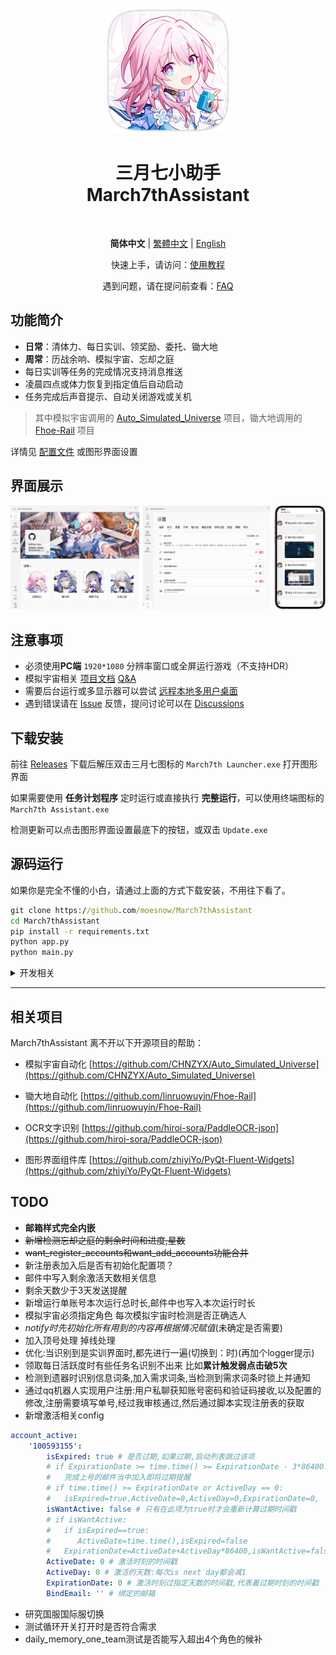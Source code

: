 <div align="center">
<p>
    <img src="./assets/screenshot/March7th.png">
</p>

<h1>
三月七小助手<br>
March7thAssistant
</h1>

<p>
    <img alt="" src="https://img.shields.io/badge/platform-Windows-blue?style=flat-square&color=4096d8" />
    <img alt="" src="https://img.shields.io/github/last-commit/moesnow/March7thAssistant?style=flat-square&color=f18cb9" />
    <img alt="" src="https://img.shields.io/github/v/release/moesnow/March7thAssistant?style=flat-square&color=4096d8" />
    <img alt="" src="https://img.shields.io/github/downloads/moesnow/March7thAssistant/total?style=flat-square&color=f18cb9" />
</p>

**简体中文** | [繁體中文](./README_TW.md) | [English](./README_EN.md)

快速上手，请访问：[使用教程](https://moesnow.github.io/March7thAssistant/#/assets/docs/Tutorial)

遇到问题，请在提问前查看：[FAQ](https://moesnow.github.io/March7thAssistant/#/assets/docs/FAQ)

</div>

## 功能简介

- **日常**：清体力、每日实训、领奖励、委托、锄大地
- **周常**：历战余响、模拟宇宙、忘却之庭
- 每日实训等任务的完成情况支持消息推送
- 凌晨四点或体力恢复到指定值后自动启动
- 任务完成后声音提示、自动关闭游戏或关机

> 其中模拟宇宙调用的 [Auto_Simulated_Universe](https://github.com/CHNZYX/Auto_Simulated_Universe) 项目，锄大地调用的 [Fhoe-Rail](https://github.com/linruowuyin/Fhoe-Rail) 项目

详情见 [配置文件](assets/config/config.example.yaml) 或图形界面设置 

## 界面展示

![README](assets/screenshot/README1.png)

## 注意事项

- 必须使用**PC端** `1920*1080` 分辨率窗口或全屏运行游戏（不支持HDR）
- 模拟宇宙相关 [项目文档](https://asu.stysqy.top/)  [Q&A](https://asu.stysqy.top/guide/qa.html)
- 需要后台运行或多显示器可以尝试 [远程本地多用户桌面](https://asu.stysqy.top/guide/bs.html)
- 遇到错误请在 [Issue](https://github.com/moesnow/March7thAssistant/issues) 反馈，提问讨论可以在 [Discussions](https://github.com/moesnow/March7thAssistant/discussions)

## 下载安装

前往 [Releases](https://github.com/moesnow/March7thAssistant/releases/latest) 下载后解压双击三月七图标的 `March7th Launcher.exe` 打开图形界面

如果需要使用 **任务计划程序** 定时运行或直接执行 **完整运行**，可以使用终端图标的 `March7th Assistant.exe`

检测更新可以点击图形界面设置最底下的按钮，或双击 `Update.exe`

## 源码运行

如果你是完全不懂的小白，请通过上面的方式下载安装，不用往下看了。

```cmd
git clone https://github.com/moesnow/March7thAssistant
cd March7thAssistant
pip install -r requirements.txt
python app.py
python main.py
```

<details>
<summary>开发相关</summary>

获取 crop 参数表示的裁剪坐标可以通过图形界面设置内的捕获截图功能

python main.py 后面支持参数 fight/universe/forgottenhall 等

</details>

---

## 相关项目

March7thAssistant 离不开以下开源项目的帮助：

- 模拟宇宙自动化 [https://github.com/CHNZYX/Auto_Simulated_Universe](https://github.com/CHNZYX/Auto_Simulated_Universe)

- 锄大地自动化 [https://github.com/linruowuyin/Fhoe-Rail](https://github.com/linruowuyin/Fhoe-Rail)

- OCR文字识别 [https://github.com/hiroi-sora/PaddleOCR-json](https://github.com/hiroi-sora/PaddleOCR-json)

- 图形界面组件库 [https://github.com/zhiyiYo/PyQt-Fluent-Widgets](https://github.com/zhiyiYo/PyQt-Fluent-Widgets)

## TODO

- **邮箱样式完全内嵌**
- ~~新增检测忘却之庭的剩余时间和进度,星数~~
- ~~want_register_accounts和want_add_accounts功能合并~~
- 新注册表加入后是否有初始化配置项？
- 邮件中写入剩余激活天数相关信息
- 剩余天数少于3天发送提醒
- 新增运行单账号本次运行总时长,邮件中也写入本次运行时长
- 模拟宇宙必须指定角色 每次模拟宇宙时检测是否正确选人
- *notify时先初始化所有用到的内容再根据情况赋值*(未确定是否需要)
- 加入顶号处理 掉线处理
- 优化:当识别到是实训界面时,都先进行一遍(切换到：时)(再加个logger提示)
- 领取每日活跃度时有些任务名识别不出来 比如**累计触发弱点击破5次**
- 检测到遗器时识别信息词条,加入需求词条,当检测到需求词条时锁上并通知
- 通过qq机器人实现用户注册:用户私聊获知账号密码和验证码接收,以及配置的修改,注册需要填写单号,经过我审核通过,然后通过脚本实现注册表的获取
- 新增激活相关config
```yaml
account_active:
    '100593155':
        isExpired: true # 是否过期,如果过期,启动列表跳过该项
        # if ExpirationDate >= time.time() >= ExpirationDate - 3*86400:
        #   完成上号的邮件当中加入即将过期提醒
        # if time.time() >= ExpirationDate or ActiveDay == 0:
        #   isExpired=true,ActiveDate=0,ActiveDay=0,ExpirationDate=0,
        isWantActive: false # 只有在此项为true时才会重新计算过期时间戳
        # if isWantActive:
        #   if isExpired==true:
        #      ActiveDate=time.time(),isExpired=false
        #   ExpirationDate=ActiveDate+ActiveDay*86400,isWantActive=false
        ActiveDate: 0 # 激活时刻的时间戳
        ActiveDay: 0 # 激活的天数:每次is next day都会减1
        ExpirationDate: 0 # 激活时刻过指定天数的时间戳,代表着过期时刻的时间戳
        BindEmail: '' # 绑定的邮箱

```
- 研究国服国际服切换
- 测试循环开关打开时是否符合需求
- daily_memory_one_team测试是否能写入超出4个角色的候补


